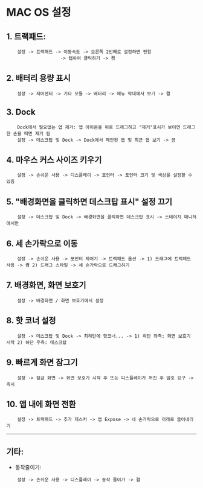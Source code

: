 # MAC OS 설정
## 1. 트랙패드:

```
	설정 -> 트랙패드 -> 이동속도 -> 오른쪽 2번째로 설정하면 펀함
					-> 탭하여 클릭하기 -> 켬
```
					
## 2. 배터리 용량 표시
```
	설정 -> 제어센터 -> 기타 모듈 -> 배터리 -> 메뉴 막대에서 보기 -> 켬
```
	
## 3. Dock
```
	Dock에서 필요없는 앱 제거: 앱 아이콘을 위로 드래그하고 "제거"표시가 보이면 드래그한 손을 떼면 제거 됨
	설정 -> 데스크탑 및 Dock -> Dock에서 제안된 앱 및 최근 앱 보기 -> 끔
```

## 4. 마우스 커스 사이즈 키우기
```
	설정 -> 손쉬운 사용 -> 디스플레이 -> 포인터 -> 포인터 크기 및 색상을 설정할 수 있음
```
	
## 5. "배경화면을 클릭하면 데스크탑 표시" 설정 끄기
```
	설정 -> 데스크탑 및 Dock -> 배경화면을 클릭하면 데스크탑 표시 -> 스테이지 매니저에서만
```
	
## 6. 세 손가락으로 이동
```
	설정 -> 손쉬운 사용 -> 포인터 제어기 -> 트랙패드 옵션 -> 1) 드래그에 트랙패드 사용 -> 켬 2) 드래그 스타일 -> 세 손가락으로 드래그하기
```

## 7. 배경화면, 화면 보호기
```
	설정 -> 배경화면 / 화면 보호기에서 설정
```
	
## 8. 핫 코너 설정
```
	설정 -> 데스크탑 및 Dock -> 최하단에 핫코너... -> 1) 하단 좌측: 화면 보호기 시작 2) 하단 우측: 데스크탑
```

## 9. 빠르게 화면 잠그기
```
	설정 -> 잠금 화면 -> 화면 보호기 시작 후 또는 디스플레이가 꺼진 후 암호 요구 -> 즉시
```
	
## 10. 앱 내에 화면 전환
```
	설정 -> 트랙패드 -> 추가 제스처 -> 앱 Expose -> 네 손가락으로 아래로 쓸어내리기
```

---
## 기타:
* 동작줄이기:
```
	설정 -> 손쉬운 사용 -> 디스플레이 -> 동작 줄이가 -> 켬
```